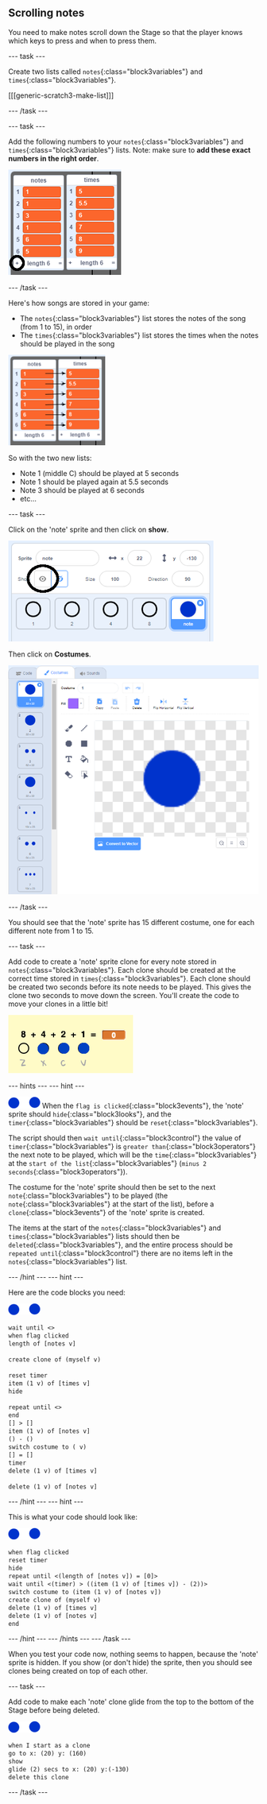 ## Scrolling notes

You need to make notes scroll down the Stage so that the player knows which keys to press and when to press them.

\--- task \---

Create two lists called `notes`{:class="block3variables"} and `times`{:class="block3variables"}.

[[[generic-scratch3-make-list]]]

\--- /task \---

\--- task \---

Add the following numbers to your `notes`{:class="block3variables"} and `times`{:class="block3variables"} lists. Note: make sure to **add these exact numbers in the right order**.

![Add notes and times to lists](images/lists-add-annotated.png)

\--- /task \---

Here's how songs are stored in your game:

+ The `notes`{:class="block3variables"} list stores the notes of the song (from 1 to 15), in order
+ The `times`{:class="block3variables"} list stores the times when the notes should be played in the song

![Explaining lists](images/lists-explain.png)

So with the two new lists:

+ Note 1 (middle C) should be played at 5 seconds
+ Note 1 should be played again at 5.5 seconds
+ Note 3 should be played at 6 seconds
+ etc...

\--- task \---

Click on the 'note' sprite and then click on **show**.

![Show the bar sprite](images/note-show-annotated.png)

Then click on **Costumes**.

![Bar sprite costumes](images/note-costumes.png)

\--- /task \---

You should see that the 'note' sprite has 15 different costume, one for each different note from 1 to 15.

\--- task \---

Add code to create a 'note' sprite clone for every note stored in `notes`{:class="block3variables"}. Each clone should be created at the correct time stored in `times`{:class="block3variables"}. Each clone should be created two seconds before its note needs to be played. This gives the clone two seconds to move down the screen. You'll create the code to move your clones in a little bit!

![Testing clones](images/clones-test.png)

\--- hints \--- \--- hint \---

![note](images/note-sprite.png) When the `flag is clicked`{:class="block3events"}, the 'note' sprite should `hide`{:class="block3looks"}, and the `timer`{:class="block3variables"} should be `reset`{:class="block3variables"}.

The script should then `wait until`{:class="block3control"} the value of `timer`{:class="block3variables"} is `greater than`{:class="block3operators"} the next note to be played, which will be the `time`{:class="block3variables"} at the `start of the list`{:class="block3variables"} (`minus 2 seconds`{:class="block3operators"}).

The costume for the 'note' sprite should then be set to the next `note`{:class="block3variables"} to be played (the `note`{:class="block3variables"} at the start of the list), before a `clone`{:class="block3events"} of the 'note' sprite is created.

The items at the start of the `notes`{:class="block3variables"} and `times`{:class="block3variables"} lists should then be `deleted`{:class="block3variables"}, and the entire process should be `repeated until`{:class="block3control"} there are no items left in the `notes`{:class="block3variables"} list.

\--- /hint \--- \--- hint \---

Here are the code blocks you need:

![note](images/note-sprite.png)

```blocks3
wait until <>
when flag clicked
length of [notes v]

create clone of (myself v)

reset timer
item (1 v) of [times v]
hide

repeat until <>
end
[] > []
item (1 v) of [notes v]
() - ()
switch costume to ( v)
[] = []
timer
delete (1 v) of [times v]

delete (1 v) of [notes v]
```

\--- /hint \--- \--- hint \---

This is what your code should look like:

![note](images/note-sprite.png)

```blocks3
when flag clicked
reset timer
hide
repeat until <(length of [notes v]) = [0]>
wait until <(timer) > ((item (1 v) of [times v]) - (2))>
switch costume to (item (1 v) of [notes v])
create clone of (myself v)
delete (1 v) of [times v]
delete (1 v) of [notes v]
end
```

\--- /hint \--- \--- /hints \--- \--- /task \---

When you test your code now, nothing seems to happen, because the 'note' sprite is hidden. If you show (or don't hide) the sprite, then you should see clones being created on top of each other.

\--- task \---

Add code to make each 'note' clone glide from the top to the bottom of the Stage before being deleted.

![note](images/note-sprite.png)

```blocks3
when I start as a clone
go to x: (20) y: (160)
show
glide (2) secs to x: (20) y:(-130)
delete this clone
```

\--- /task \---